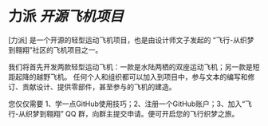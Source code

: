 # 力派 *开源飞机项目*
[力派] 是一个开源的轻型运动飞机项目，也是由设计师文子发起的 “飞行-从织梦到翱翔”社区的飞机项目之一。

我们将首先开发两款轻型运动飞机：一款是水陆两栖的双座运动飞机；另一款是短距起降的越野飞机。
任何个人和组织都可以加入到项目中，参与文本的编写和修订、贡献设计、提供零部件，甚至参与的飞机的建造。

您仅仅需要 1、学一点GitHub使用技巧；2、注册一个GitHub账户；3、加入“飞行-从织梦到翱翔” QQ 群，向群主提交申请。便可开启您的飞行织梦之旅。
